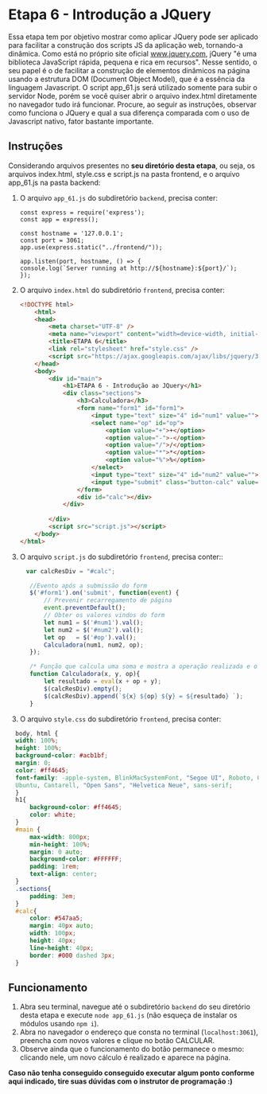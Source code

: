 # Etapa 6 - Introdução a JQuery

Essa etapa tem por objetivo mostrar como aplicar JQuery pode ser aplicado para facilitar a construção dos scripts JS da aplicação web, tornando-a dinâmica.
Como está no próprio site oficial www.jquery.com,  jQuery "é uma biblioteca JavaScript rápida, pequena e rica em recursos". Nesse sentido, o seu papel é o de facilitar a construção de elementos dinâmicos na página usando a estrutura DOM (Document Object Model), que é a essência da linguagem Javascript.
O script app_61.js será utilizado somente para subir o servidor Node, porém se você quiser abrir o arquivo index.html diretamente no navegador tudo irá funcionar. 
Procure, ao seguir as instruções, observar como funciona o JQuery e qual a sua diferença comparada com o uso de Javascript nativo, fator bastante importante.

## Instruções

Considerando arquivos presentes no **seu diretório desta etapa**, ou seja, os arquivos index.html, style.css e script.js na pasta frontend, e o arquivo app_61.js na pasta backend:

1. O arquivo `app_61.js` do subdiretório `backend`, precisa conter:
	
	```node 	
    const express = require('express'); 
    const app = express();

    const hostname = '127.0.0.1';
    const port = 3061;
    app.use(express.static("../frontend/"));

    app.listen(port, hostname, () => {
    console.log(`Server running at http://${hostname}:${port}/`);
    });	
	``` 

1. O arquivo `index.html` do subdiretório `frontend`, precisa conter:
	
	```html
    <!DOCTYPE html>
        <html>
        <head>
            <meta charset="UTF-8" />
            <meta name="viewport" content="width=device-width, initial-scale=1, maximum-scale=1" />
            <title>ETAPA 6</title>
            <link rel="stylesheet" href="style.css" />
            <script src="https://ajax.googleapis.com/ajax/libs/jquery/3.6.1/jquery.min.js"></script>
        </head>
        <body>
            <div id="main">
                <h1>ETAPA 6 - Introdução ao JQuery</h1>
                <div class="sections">
                    <h3>Calculadora</h3>
                    <form name="form1" id="form1">
                        <input type="text" size="4" id="num1" value="">
                        <select name="op" id="op">
                            <option value="+">+</option>
                            <option value="-">-</option>
                            <option value="/">/</option>
                            <option value="*">*</option>
                            <option value="%">%</option>
                        </select>
                        <input type="text" size="4" id="num2" value="">
                        <input type="submit" class="button-calc" value="CALCULAR">
                    </form>
                    <div id="calc"></div>
                </div>
                
            </div>
            <script src="script.js"></script>
        </body>
    </html>
	``` 

2. O arquivo `script.js` do subdiretório `frontend`, precisa conter::
  
  ```javascript
       var calcResDiv = "#calc";

        //Evento após a submissão do form
        $('#form1').on('submit', function(event) {     
            // Prevenir recarregamento de página
            event.preventDefault();
            // Obter os valores vindos do form
            let num1 = $('#num1').val();
            let num2 = $('#num2').val();
            let op   = $('#op').val();
            Calculadora(num1, num2, op);
        });

        /* Função que calcula uma soma e mostra a operação realizada e o resultado obtido */
        function Calculadora(x, y, op){
            let resultado = eval(x + op + y);
            $(calcResDiv).empty();
            $(calcResDiv).append(`${x} ${op} ${y} = ${resultado} `);
        }
  ```
  
 3. O arquivo `style.css` do subdiretório `frontend`, precisa conter:

  ```css
    body, html {
	width: 100%;
	height: 100%;
	background-color: #acb1bf;
	margin: 0;
	color: #ff4645;
	font-family: -apple-system, BlinkMacSystemFont, "Segoe UI", Roboto, Oxygen,
    Ubuntu, Cantarell, "Open Sans", "Helvetica Neue", sans-serif;
    }
    h1{
        background-color: #ff4645;
        color: white;
    }
    #main {
        max-width: 800px;
        min-height: 100%;
        margin: 0 auto;
        background-color: #FFFFFF;
        padding: 1rem;
        text-align: center;
    }
    .sections{
        padding: 3em;
    }
    #calc{
        color: #547aa5;
        margin: 40px auto;
        width: 100px;
        height: 40px;
        line-height: 40px;
        border: #000 dashed 3px;
    }
  ```

## Funcionamento

1. Abra seu terminal, navegue até o subdiretório `backend` do seu diretório desta etapa e execute `node app_61.js` (não esqueça de instalar os módulos usando `npm i`).
2. Abra no navegador o endereço que consta no terminal (`localhost:3061`), preencha com novos valores e clique no botão CALCULAR. 
3. Observe ainda que o funcionamento do botão permanece o mesmo: clicando nele, um novo cálculo é realizado e aparece na página.


**Caso não tenha conseguido conseguido executar algum ponto conforme aqui indicado, tire suas dúvidas com o instrutor de programação :)**

